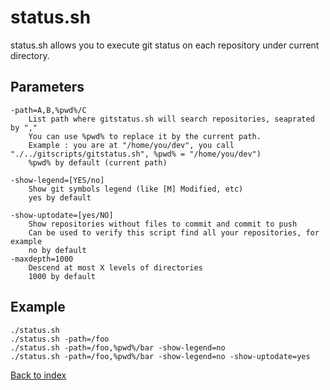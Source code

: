 status.sh
=========

status.sh allows you to execute git status on each repository under current directory.

Parameters
----------
```
-path=A,B,%pwd%/C
    List path where gitstatus.sh will search repositories, seaprated by ","
    You can use %pwd% to replace it by the current path.
    Example : you are at "/home/you/dev", you call "./../gitscripts/gitstatus.sh", %pwd% = "/home/you/dev")
    %pwd% by default (current path)

-show-legend=[YES/no]
    Show git symbols legend (like [M] Modified, etc)
    yes by default

-show-uptodate=[yes/NO]
    Show repositories without files to commit and commit to push
    Can be used to verify this script find all your repositories, for example
    no by default
-maxdepth=1000
    Descend at most X levels of directories
    1000 by default
```

Example
-------
```
./status.sh
./status.sh -path=/foo
./status.sh -path=/foo,%pwd%/bar -show-legend=no
./status.sh -path=/foo,%pwd%/bar -show-legend=no -show-uptodate=yes
```

[Back to index](../README.md)
